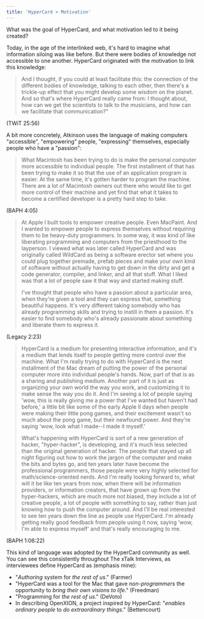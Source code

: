 ```yaml
---
title: 'HyperCard > Motivation'
---
```


What was the goal of HyperCard, and what motivation led to it being created?

Today, in the age of the interlinked web, it's hard to imagine what information siloing was like before. But there were bodies of knowledge not accessible to one another. HyperCard originated with the motivation to link this knowledge:

> And I thought, if you could at least facilitate *this*: the connection of the different bodies of knowledge, talking to each other, then there's a trickle-up effect that you might develop some wisdom on the planet. And so that's where HyperCard really came from: I thought about, how can we get the scientists to talk to the musicians, and how can we facilitate that communication?"

(TWiT 25:56)

A bit more concretely, Atkinson uses the language of making computers "accessible", "empowering" people, "expressing" themselves, especially people who have a "passion":

> What Macintosh has been trying to do is make the personal computer more accessible to individual people. The first installment of that has been trying to make it so that the use of an application program is easier. At the same time, it's gotten harder to program the machine. There are a lot of Macintosh owners out there who would like to get more control of their machine and yet find that what it takes to become a certified developer is a pretty hard step to take.

(BAPH 4:05)

> At Apple I built tools to empower creative people. Even MacPaint. And I wanted to empower people to express themselves without requiring them to be heavy-duty programmers. In some way, it was kind of like liberating programming and computers from the priesthood to the layperson. I viewed what was later called HyperCard and was originally called WildCard as being a software erector set where you could plug together premade, prefab pieces and make your own kind of software without actually having to get down in the dirty and get a code generator, compiler, and linker, and all that stuff. What I liked was that a lot of people saw it that way and started making stuff.
>
> I've thought that people who have a passion about a particular area, when they're given a tool and they can express that, something beautiful happens. It's very different taking somebody who has already programming skills and trying to instill in them a passion. It's easier to find somebody who's already passionate about something and liberate them to express it.

(Legacy 2:23)

> HyperCard is a medium for presenting interactive information, and it's a medium that lends itself to people getting more control over the machine. What I'm really trying to do with HyperCard is the next installment of the Mac dream of putting the power of the personal computer more into individual people's hands. Now, part of that is as a sharing and publishing medium. Another part of it is just as organizing your own world the way you work, and customizing it to make sense the way you do it. And I'm seeing a lot of people saying 'wow, this is really giving me a power that I've wanted but haven't had before,' a little bit like some of the early Apple II days when people were making their little pong games, and their excitement wasn't so much about the pong game, but their newfound power. And they're saying 'wow, look what I made--I made it myself.'
>
> What's happening with HyperCard is sort of a new generation of hacker, "hyper-hacker", is developing, and it's much less selected than the original generation of hacker. The people that stayed up all night figuring out how to work the jargon of the computer and make the bits and bytes go, and ten years later have become the professional programmers, those people were very highly selected for math/science-oriented nerds. And I'm really looking forward to, what will it be like ten years from now, when there will be information providers, or information creators, that have grown up from the hyper-hackers, which are much more not biased, they include a lot of creative people, a lot of people with something to say, rather than just knowing how to push the computer around. And I'll be real interested to see ten years down the line as people use HyperCard. I'm already getting really good feedback from people using it now, saying 'wow, I'm able to express myself' and that's really encouraging to me.

(BAPH 1:06:22)

This kind of language was adopted by the HyperCard community as well. You can see this consistently throughout The xTalk Interviews, as interviewees define HyperCard as (emphasis mine):

- "*Authoring* system for *the rest of us*." (Farmer)
- "HyperCard was a tool for the Mac that gave *non-programmers* the opportunity to *bring their own visions to life*." (Freedman)
- "Programming for *the rest of us*." (DeVoto)
- In describing OpenXION, a project inspired by HyperCard: "*enables* *ordinary people* to *do extraordinary things*." (Bettencourt)
